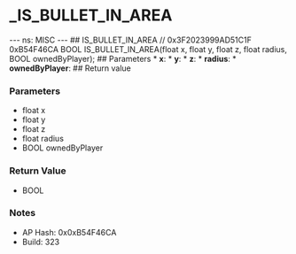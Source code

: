 # _IS_BULLET_IN_AREA

--- ns: MISC --- ## IS_BULLET_IN_AREA  // 0x3F2023999AD51C1F 0xB54F46CA BOOL IS_BULLET_IN_AREA(float x, float y, float z, float radius, BOOL ownedByPlayer);  ## Parameters * **x**: * **y**: * **z**: * **radius**: * **ownedByPlayer**:  ## Return value

### Parameters
* float x
* float y
* float z
* float radius
* BOOL ownedByPlayer

### Return Value
* BOOL

### Notes
* AP Hash: 0x0xB54F46CA
* Build: 323

